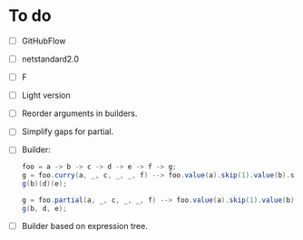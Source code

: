 # To do

- [ ] GitHubFlow
- [ ] netstandard2.0
- [ ] F
- [ ] Light version
- [ ] Reorder arguments in builders.
- [ ] Simplify gaps for partial.
- [ ] Builder:

   ``` c#
   foo = a -> b -> c -> d -> e -> f -> g;
   g = foo.curry(a, _, c, _, _, f) --> foo.value(a).skip(1).value(b).skip(2).value(c).curry();
   g(b)(d)(e);

   g = foo.partial(a, _, c, _, _, f) --> foo.value(a).skip(1).value(b).skip(2).value(c).partial();
   g(b, d, e);
   ```

- [ ] Builder based on expression tree.
